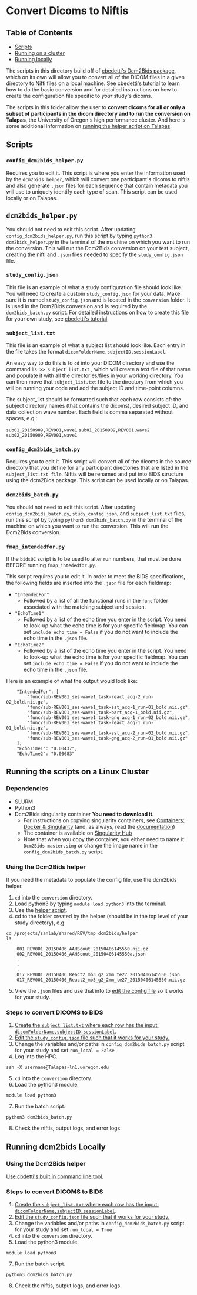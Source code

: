 
# Convert Dicoms to Niftis

## Table of Contents

- [Scripts](#scripts)
- [Running on a cluster](#cluster)
- [Running locally](#local)
  
The scripts in this directory build off of [cbedetti's Dcm2Bids package](https://github.com/cbedetti/Dcm2Bids), which on its own will allow you to convert all of the DICOM files in a given directory to Nifti files on a local machine. See [cbedetti's tutorial](https://cbedetti.github.io/Dcm2Bids/tutorial/) to learn how to do the basic conversion and for detailed instructions on how to create the configuration file specific to _your_ study's dicoms.

The scripts in this folder allow the user to **convert dicoms for all or only a subset of participants in the dicom directory and to run the conversion on Talapas**, the University of Oregon's high performance cluster. And here is some additional information on [running the helper script on Talapas](helper_readme.md).

## Scripts<a name="scripts"/>

### `config_dcm2bids_helper.py`
  
Requires you to edit it. This script is where you enter the information used by the `dcm2bids_helper`, which will convert one participant's dicoms to niftis and also generate `.json` files for each sequence that contain metadata you will use to uniquely identify each type of scan. This script can be used locally or on Talapas.

## `dcm2bids_helper.py`<a name="helper"/>

You should not need to edit this script. After updating `config_dcm2bids_helper.py`, run this script by typing `python3 dcm2bids_helper.py` in the terminal of the machine on which you want to run the conversion. This will run the Dcm2Bids conversion on your test subject, creating the nifti and `.json` files needed to specify the `study_config.json` file.

### `study_config.json`<a name="study_config"/>

This file is an example of what a study configuration file should look like. You will need to create a custom `study_config.json` for your data. Make sure it is named `study_config.json` and is located in the `conversion` folder. It is used in the Dcm2Bids conversion and is required by the `dcm2bids_batch.py` script. For detailed instructions on how to create this file for your own study, see [cbedetti's tutorial](https://cbedetti.github.io/Dcm2Bids/tutorial/).

### `subject_list.txt`

This file is an example of what a subject list should look like. Each entry in the file takes the format `dicomFolderName,subjectID,sessionLabel`.

An easy way to do this is to `cd` into your DICOM directory and use the command `ls >> subject_list.txt` , which will create a text file of that name and populate it with all the directories/files in your working directory. You can then move that `subject_list.txt` file to the directory from which you will be running your code and add the subject ID and time-point columns.

The subject_list should be formatted such that each row consists of: the subject directory names (that contains the dicoms), desired subject ID, and data collection wave number. Each field is comma separated without spaces, e.g.:

`sub01_20150909,REV001,wave1`
`sub01_20150909,REV001,wave2`
`sub02_20150909,REV001,wave1`

### `config_dcm2bids_batch.py`
  
Requires you to edit it. This script will convert all of the dicoms in the source directory that you define for any participant directories that are listed in the `subject_list.txt file`. Niftis will be renamed and put into BIDS structure using the dcm2Bids package. This script can be used locally or on Talapas.

### `dcm2bids_batch.py`
  
You should not need to edit this script. After updating `config_dcm2bids_batch.py`, `study_config.json`, and `subject_list.txt` files, run this script by typing `python3 dcm2bids_batch.py` in the terminal of the machine on which you want to run the conversion. This will run the Dcm2Bids conversion.

### `fmap_intendedfor.py`

If the `bidsQC` script is to be used to alter run numbers, that must be done BEFORE running `fmap_intededfor.py`. 

This script requires you to edit it. In order to meet the BIDS specifications, the following fields are inserted into the `.json` file for each fieldmap:

- `"IntendedFor"`
  - Followed by a list of all the functional runs in the `func` folder associated with the matching subject and session.
- `"EchoTime1"`
  - Followed by a list of the echo time you enter in the script. You need to look-up what the echo time is for your specific fieldmap. You can set `include_echo_time = False` if you do not want to include the echo time in the `.json` file.
- `"EchoTime2"`
  - Followed by a list of the echo time you enter in the script. You need to look-up what the echo time is for your specific fieldmap. You can set `include_echo_time = False` if you do not want to include the echo time in the `.json` file.

Here is an example of what the output would look like:

```{json}
    "IntendedFor": [
        "func/sub-REV001_ses-wave1_task-react_acq-2_run-02_bold.nii.gz",
        "func/sub-REV001_ses-wave1_task-sst_acq-1_run-01_bold.nii.gz",
        "func/sub-REV001_ses-wave1_task-bart_acq-1_bold.nii.gz",
        "func/sub-REV001_ses-wave1_task-gng_acq-1_run-02_bold.nii.gz",
        "func/sub-REV001_ses-wave1_task-react_acq-1_run-01_bold.nii.gz",
        "func/sub-REV001_ses-wave1_task-sst_acq-2_run-02_bold.nii.gz",
        "func/sub-REV001_ses-wave1_task-gng_acq-2_run-01_bold.nii.gz"
    ],
    "EchoTime1": "0.00437",
    "EchoTime2": "0.00683"
```

## Running the scripts on a Linux Cluster<a name="cluster"/>

### Dependencies

- SLURM
- Python3
- Dcm2Bids singularity container **You need to download it.**
  - For instructions on copying singularity containers, see [Containers: Docker & Singularity](https://uosanlab.atlassian.net/wiki/spaces/SW/pages/45285423) (and, as always, read the [documentation](http://singularity.lbl.gov/docs-build-container))
  - The container is available on [Singularity Hub](https://singularity-hub.org/collections/544)
  - Note that when you copy the container, you either need to name it `Dcm2Bids-master.simg` or change the image name in the `config_dcm2bids_batch.py` script.

### Using the Dcm2Bids helper

If you need the metadata to populate the config file, use the dcm2bids helper.

1. `cd` into the `conversion` directory.
2. Load python3 by typing `module load python3` into the terminal.
3. Use the [helper script](helper).
4. cd to the folder created by the helper (should be in the top level of your study directory), e.g. 

```{bash}
cd /projects/sanlab/shared/REV/tmp_dcm2bids/helper
ls 

    001_REV001_20150406_AAHScout_20150406145550.nii.gz
    002_REV001_20150406_AAHScout_20150406145550a.json
    .
    .
    .
    017_REV001_20150406_React2_mb3_g2_2mm_te27_20150406145550.json
    017_REV001_20150406_React2_mb3_g2_2mm_te27_20150406145550.nii.gz
```

5. View the `.json` files and use that info to [edit the config file](#study_config) so it works for your study.

### Steps to convert DICOMS to BIDS

1. [Create the `subject_list.txt` where each row has the input: `dicomFolderName,subjectID,sessionLabel`](#subject_list).
2. [Edit the `study_config.json` file such that it works for your study.](#config)
3. Change the variables and/or paths in `config_dcm2bids_batch.py` script for your study and set `run_local = False`
4. Log into the HPC.  

  `ssh -X username@Talapas-ln1.uoregon.edu`

5. `cd` into the `conversion` directory.
6. Load the python3 module.  

  `module load python3`

7. Run the batch script.  

  `python3 dcm2bids_batch.py`

8. Check the niftis, output logs, and error logs.

## Running dcm2bids Locally<a name="local"/>

### Using the Dcm2Bids helper

[Use cbdetti's built in command line tool.](https://cbedetti.github.io/Dcm2Bids/tutorial/)

### Steps to convert DICOMS to BIDS

1. [Create the `subject_list.txt` where each row has the input: `dicomFolderName,subjectID,sessionLabel`](#subject_list).
2. [Edit the `study_config.json` file such that it works for your study.](#config)
3. Change the variables and/or paths in `config_dcm2bids_batch.py` script for your study and set `run_local = True`
4. `cd` into the `conversion` directory.
5. Load the python3 module.  

  `module load python3`

7. Run the batch script.  

  `python3 dcm2bids_batch.py`

8. Check the niftis, output logs, and error logs.
